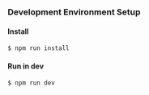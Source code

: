 ### Development Environment Setup

#### Install

```
$ npm run install
```

#### Run in dev

```
$ npm run dev
```
